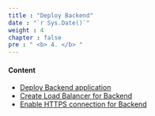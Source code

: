 ```yaml
---
title : "Deploy Backend"
date : "`r Sys.Date()`"
weight : 4
chapter : false
pre : " <b> 4. </b> "
---
```


#### Content
- [Deploy Backend application](4.1-createec2instance/)
- [Create Load Balancer for Backend](4.2-createalb/)
- [Enable HTTPS connection for Backend](4.3-enablehttps/)